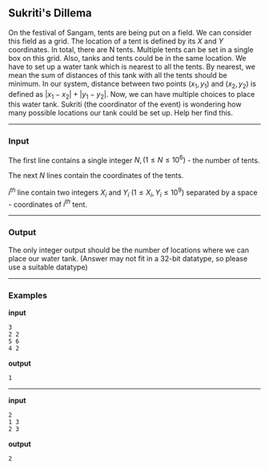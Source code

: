 ## Sukriti's Dillema

On the festival of Sangam, tents are being put on a field. We can consider this field as a grid. The location of a tent is defined by its $X$ and $Y$ coordinates. In total, there are N tents.
Multiple tents can be set in a single box on this grid. Also, tanks and tents could be in the same location. We have to set up a water tank which is nearest to all the tents. By nearest, we mean the sum of distances of this tank with all the tents
should be minimum. In our system, distance between two points $(x_1, y_1)$ and $(x_2, y_2)$ is defined as $|x_1-x_2| + |y_1 - y_2|$. Now, we can have multiple choices to place this water tank. 
Sukriti (the coordinator of the event) is wondering 
how many possible locations our tank could be set up. Help her find this.
<hr/>

### Input
The first line contains a single integer $N, (1 \le N \le 10^6)$ - the number of tents. 

The next $N$ lines contain the coordinates of the tents.

$i^{th}$ line contain two integers $X_i$ and $Y_i$ $(1 \le X_i, Y_i \le 10^9)$ separated by a space - coordinates of $i^{th}$ tent.
<hr/>

### Output
The only integer output should be the number of locations where we can place our water tank. 
(Answer may not fit in a 32-bit datatype, so please use a suitable datatype)

<hr/>

### Examples
**input**
```
3
2 2
5 6
4 2
```
**output**
```
1
```
<hr/>

**input**
```
2
1 3
2 3
```
**output**
```
2
```
